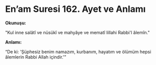 # En’am Suresi 162. Ayet ve Anlamı


**Okunuşu:**

"Kul inne salâtî ve nüsükî ve mahyâye ve mematî lillahi Rabbi'l âlemîn."

**Anlamı:**

“De ki: 'Şüphesiz benim namazım, kurbanım, hayatım ve ölümüm hepsi âlemlerin Rabbi Allah içindir.'”

